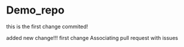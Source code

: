 # Demo_repo


this is the first change commited!

added new change!!!
first change
Associating pull request with issues
